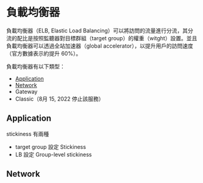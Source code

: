 # 負載均衡器

負載均衡器（ELB, Elastic Load Balancing）可以將訪問的流量進行分流，其分流的配比是按照監聽器對目標群組（target group）的權重（witght）設置。並且負載均衡器可以透過全站加速器（global accelerator），以提升用戶的訪問速度（官方數據表示約提升 60%）。

負載均衡器有以下類型：
- [Application](#application)
- [Network](#network)
- Gateway
- Classic（8月 15, 2022 停止該服務）

## Application

stickiness 有兩種
- target group 設定 Stickiness
- LB 設定 Group-level stickiness

## Network

